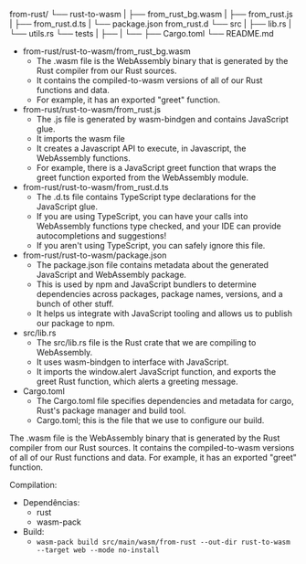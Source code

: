 from-rust/
└── rust-to-wasm
|    ├── from_rust_bg.wasm
|    ├── from_rust.js
|    ├── from_rust.d.ts
|    └── package.json
from_rust.d
└── src
|    ├── lib.rs
|    └── utils.rs
└── tests
|    ├── 
|    └── 
├── Cargo.toml
└── README.md

- from-rust/rust-to-wasm/from_rust_bg.wasm
    - The .wasm file is the WebAssembly binary that is generated by the Rust compiler from our Rust sources.
    - It contains the compiled-to-wasm versions of all of our Rust functions and data.
    - For example, it has an exported "greet" function.
- from-rust/rust-to-wasm/from_rust.js
    - The .js file is generated by wasm-bindgen and contains JavaScript glue.
    - It imports the wasm file
    - It creates a Javascript API to execute, in Javascript, the WebAssembly functions.
    - For example, there is a JavaScript greet function that wraps the greet function exported from the WebAssembly module.
- from-rust/rust-to-wasm/from_rust.d.ts
    - The .d.ts file contains TypeScript type declarations for the JavaScript glue.
    - If you are using TypeScript, you can have your calls into WebAssembly functions type checked, and your IDE can provide autocompletions and suggestions! 
    - If you aren't using TypeScript, you can safely ignore this file.
- from-rust/rust-to-wasm/package.json
    - The package.json file contains metadata about the generated JavaScript and WebAssembly package.
    - This is used by npm and JavaScript bundlers to determine dependencies across packages, package names, versions, and a bunch of other stuff.
    - It helps us integrate with JavaScript tooling and allows us to publish our package to npm.
- src/lib.rs
    - The src/lib.rs file is the Rust crate that we are compiling to WebAssembly.
    - It uses wasm-bindgen to interface with JavaScript.
    - It imports the window.alert JavaScript function, and exports the greet Rust function, which alerts a greeting message.
- Cargo.toml
    - The Cargo.toml file specifies dependencies and metadata for cargo, Rust's package manager and build tool. 
    - Cargo.toml; this is the file that we use to configure our build.

The .wasm file is the WebAssembly binary that is generated by the Rust compiler from our Rust sources. It contains the compiled-to-wasm versions of all of our Rust functions and data. For example, it has an exported "greet" function.

Compilation:
- Dependências:
    - rust
    - wasm-pack
- Build:
    - `wasm-pack build src/main/wasm/from-rust --out-dir rust-to-wasm --target web --mode no-install`

